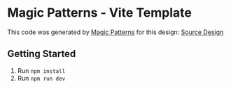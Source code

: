 # Magic Patterns - Vite Template

This code was generated by [Magic Patterns](https://magicpatterns.com) for this design: [Source Design](https://www.magicpatterns.com/c/bdrpzu7jmwiz8wxb4wpn6h)

## Getting Started

1. Run `npm install`
2. Run `npm run dev`
